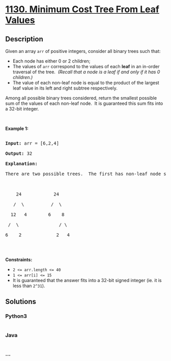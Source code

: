 # [1130. Minimum Cost Tree From Leaf Values](https://leetcode.com/problems/minimum-cost-tree-from-leaf-values)



## Description

<p>Given an array <code>arr</code> of positive integers, consider all binary trees such that:</p>



<ul>
	<li>Each node has either 0 or 2 children;</li>
	<li>The values of <code>arr</code> correspond to the values of each&nbsp;<strong>leaf</strong> in an in-order traversal of the tree.&nbsp; <em>(Recall that a node is a leaf if and only if it has 0 children.)</em></li>
	<li>The value&nbsp;of each non-leaf node is equal to the product of the largest leaf value in its left and right subtree respectively.</li>
</ul>



<p>Among all possible binary trees considered,&nbsp;return the smallest possible sum of the values of each non-leaf node.&nbsp; It is guaranteed this sum fits into a 32-bit integer.</p>



<p>&nbsp;</p>

<p><strong>Example 1:</strong></p>



<pre>

<strong>Input:</strong> arr = [6,2,4]

<strong>Output:</strong> 32

<strong>Explanation:</strong>

There are two possible trees.  The first has non-leaf node sum 36, and the second has non-leaf node sum 32.



    24            24

   /  \          /  \

  12   4        6    8

 /  \               / \

6    2             2   4

</pre>



<p>&nbsp;</p>

<p><strong>Constraints:</strong></p>



<ul>
	<li><code>2 &lt;= arr.length &lt;= 40</code></li>
	<li><code>1 &lt;= arr[i] &lt;= 15</code></li>
	<li>It is guaranteed that the answer fits into a 32-bit signed integer (ie.&nbsp;it is less than <code>2^31</code>).</li>
</ul>

## Solutions

<!-- tabs:start -->

### **Python3**

```python

```

### **Java**

```java

```

### **...**

```

```

<!-- tabs:end -->
